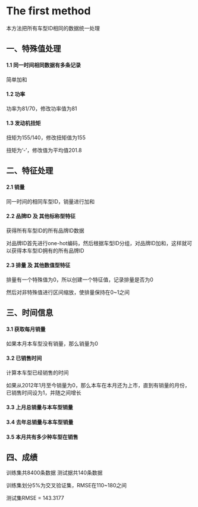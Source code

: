 # The first method

本方法把所有车型ID相同的数据统一处理

## 一、特殊值处理

#### 1.1 同一时间相同数据有多条记录

简单加和

#### 1.2 功率

功率为81/70，修改功率值为81

#### 1.3 发动机扭矩

扭矩为155/140，修改扭矩值为155

扭矩为‘-’，修改值为平均值201.8

## 二、特征处理

#### 2.1 销量

同一时间的相同车型ID，销量进行加和

#### 2.2 品牌ID 及 其他标称型特征

获得所有车型ID的所有品牌ID数据

对品牌ID首先进行one-hot编码，然后根据车型ID分组，对品牌ID加和，这样就可以获得本车型ID拥有的所有品牌ID

#### 2.3 排量 及 其他数值型特征

排量有一个特殊值为0，所以创建一个特征值，记录排量是否为0

然后对非特殊值进行区间缩放，使排量保持在0~1之间

## 三、时间信息

#### 3.1 获取每月销量

如果本月本车型没有销量，那么销量为0

#### 3.2 已销售时间

计算本车型已经销售的时间

如果从2012年1月至今销量为0，那么本车在本月还为上市，直到有销量的月份，已销售时间设为1，并随之间增长

#### 3.3 上月总销量与本车型销量

#### 3.4 去年总销量与本车型销量

#### 3.5 本月共有多少种车型在销售

## 四、成绩

训练集共8400条数据
测试据共140条数据

训练集划分5%为交叉验证集，RMSE在110~180之间

测试集RMSE = 143.3177
